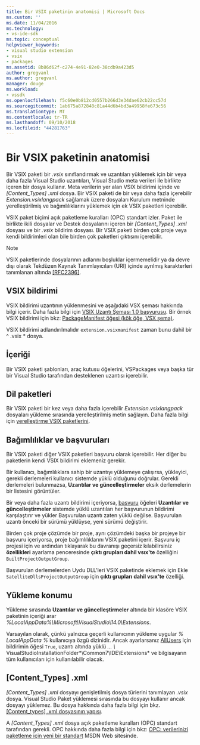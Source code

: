```yaml
---
title: Bir VSIX paketinin anatomisi | Microsoft Docs
ms.custom: ''
ms.date: 11/04/2016
ms.technology:
- vs-ide-sdk
ms.topic: conceptual
helpviewer_keywords:
- visual studio extension
- vsix
- packages
ms.assetid: 8b86d62f-c274-4e91-82e0-38cdb9a423d5
author: gregvanl
ms.author: gregvanl
manager: douge
ms.workload:
- vssdk
ms.openlocfilehash: f5c60e0b812cd0557b266d3e34dae62cb22cc57d
ms.sourcegitcommit: 1ab675a872848c81a44d6b4bd3a49958fe673c56
ms.translationtype: MT
ms.contentlocale: tr-TR
ms.lasthandoff: 09/10/2018
ms.locfileid: "44281763"
---
```

# <a name="anatomy-of-a-vsix-package"></a>Bir VSIX paketinin anatomisi
Bir VSIX paketi bir *.vsix* sınıflandırmak ve uzantıları yüklemek için bir veya daha fazla Visual Studio uzantıları, Visual Studio meta verileri ile birlikte içeren bir dosya kullanır. Meta verilerin yer alan VSIX bildirimi içinde ve *[Content_Types] .xml* dosya. Bir VSIX paketi de bir veya daha fazla içerebilir *Extension.vsixlangpack* sağlamak üzere dosyaları Kurulum metninde yerelleştirilmiş ve bağımlılıklarını yüklemek için ek VSIX paketleri içerebilir.  
  
 VSIX paket biçimi açık paketleme kuralları (OPC) standart izler. Paket ile birlikte ikili dosyalar ve Destek dosyalarını içeren bir *[Content_Types] .xml* dosyası ve bir *.vsix* bildirim dosyası. Bir VSIX paketi birden çok proje veya kendi bildirimleri olan bile birden çok paketleri çıktısını içerebilir.  
  
> [!NOTE]
>  VSIX paketlerinde dosyalarının adlarını boşluklar içermemelidir ya da devre dışı olarak Tekdüzen Kaynak Tanımlayıcıları (URI) içinde ayrılmış karakterleri tanımlanan altında [ \[RFC2396\]](http://go.microsoft.com/fwlink/?LinkId=90339).  
  
## <a name="the-vsix-manifest"></a>VSIX bildirimi  
 VSIX bildirimi uzantının yüklenmesini ve aşağıdaki VSX şeması hakkında bilgi içerir. Daha fazla bilgi için [VSIX Uzantı Şeması 1.0 başvurusu](https://msdn.microsoft.com/library/76e410ec-b1fb-4652-ac98-4a4c52e09a2b). Bir örnek VSIX bildirimi için bkz: [PackageManifest öğesi (kök öğe, VSX şema)](https://msdn.microsoft.com/library/f8ae42ba-775a-4d2b-976a-f556e147f187).  
  
 VSIX bildirimi adlandırılmalıdır `extension.vsixmanifest` zaman bunu dahil bir ^ .vsix * dosya.  
  
## <a name="the-content"></a>İçeriği  
 Bir VSIX paketi şablonları, araç kutusu öğelerini, VSPackages veya başka tür bir Visual Studio tarafından desteklenen uzantısı içerebilir.  
  
## <a name="language-packs"></a>Dil paketleri  
 Bir VSIX paketi bir kez veya daha fazla içerebilir *Extension.vsixlangpack* dosyaları yükleme sırasında yerelleştirilmiş metin sağlayın. Daha fazla bilgi için [yerelleştirme VSIX paketlerini](../extensibility/localizing-vsix-packages.md).  
  
## <a name="dependencies-and-references"></a>Bağımlılıklar ve başvuruları  
 Bir VSIX paketi diğer VSIX paketleri başvuru olarak içerebilir. Her diğer bu paketlerin kendi VSIX bildirimi eklemeniz gerekir.  
  
 Bir kullanıcı, bağımlılıklara sahip bir uzantıyı yüklemeye çalışırsa, yükleyici, gerekli derlemeleri kullanıcı sistemde yüklü olduğunu doğrular. Gerekli derlemeleri bulunmazsa, **Uzantılar ve güncelleştirmeler** eksik derlemelerin bir listesini görüntüler.  
  
 Bir veya daha fazla uzantı bildirimi içeriyorsa, [başvuru](/previous-versions/visualstudio/visual-studio-2010/dd393687(v=vs.100)) öğeleri **Uzantılar ve güncelleştirmeler** sistemde yüklü uzantıları her başvurunun bildirimi karşılaştırır ve yükler Başvurulan uzantı zaten yüklü değilse. Başvurulan uzantı önceki bir sürümü yüklüyse, yeni sürümü değiştirir.  
  
 Birden çok proje çözümde bir proje, aynı çözümdeki başka bir projeye bir başvuru içeriyorsa, proje bağımlılıklarını VSIX paketini içerir. Başvuru iç projesi için ve ardından tıklayarak bu davranışı geçersiz kılabilirsiniz **özellikleri** ayarlama penceresinde **çıktı grupları dahil vsıx'te** özelliğini `BuiltProjectOutputGroup`.  
  
 Başvurulan derlemelerden Uydu DLL'leri VSIX paketinde eklemek için Ekle `SatelliteDllsProjectOutputGroup` için **çıktı grupları dahil vsıx'te** özelliği.  
  
## <a name="installation-location"></a>Yükleme konumu  
 Yükleme sırasında **Uzantılar ve güncelleştirmeler** altında bir klasöre VSIX paketinin içeriği arar *%LocalAppData%\Microsoft\VisualStudio\14.0\Extensions*.  
  
 Varsayılan olarak, çünkü yalnızca geçerli kullanıcının yükleme uygular *% LocalAppData %* kullanıcıya özgü dizinidir. Ancak ayarlarsanız [AllUsers](https://msdn.microsoft.com/library/ac817f50-3276-4ddb-b467-8bbb1432455b) için bildirimin öğesi `True`, uzantı altında yüklü *... \\* VisualStudioInstallationFolder*\Common7\IDE\Extensions* ve bilgisayarın tüm kullanıcıları için kullanılabilir olacak.  
  
## <a name="contenttypesxml"></a>[Content_Types] .xml  
 *[Content_Types] .xml* dosyayı genişletilmiş dosya türlerini tanımlayan *.vsix* dosya. Visual Studio Paket yüklemesi sırasında bu dosyayı kullanır ancak dosyayı yüklemez. Bu dosya hakkında daha fazla bilgi için bkz. [[Content_types] .xml dosyasının yapısı](the-structure-of-the-content-types-dot-xml-file.md).  
  
 A *[Content_Types] .xml* dosya açık paketleme kuralları (OPC) standart tarafından gerekli. OPC hakkında daha fazla bilgi için bkz: [OPC: verilerinizi paketleme için yeni bir standart](https://blogs.msdn.microsoft.com/msdnmagazine/2007/08/08/opc-a-new-standard-for-packaging-your-data/) MSDN Web sitesinde.